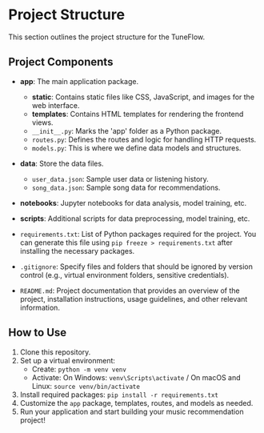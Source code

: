 # Project Structure

This section outlines the project structure for the TuneFlow. 

## Project Components

- **app**: The main application package.
    - **static**: Contains static files like CSS, JavaScript, and images for the web interface.
    - **templates**: Contains HTML templates for rendering the frontend views.
    - `__init__.py`: Marks the 'app' folder as a Python package.
    - `routes.py`: Defines the routes and logic for handling HTTP requests.
    - `models.py`: This is where we define data models and structures.

- **data**: Store the data files.
    - `user_data.json`: Sample user data or listening history.
    - `song_data.json`: Sample song data for recommendations.

- **notebooks**: Jupyter notebooks for data analysis, model training, etc.

- **scripts**: Additional scripts for data preprocessing, model training, etc.

- `requirements.txt`: List of Python packages required for the project. You can generate this file using `pip freeze > requirements.txt` after installing the necessary packages.

- `.gitignore`: Specify files and folders that should be ignored by version control (e.g., virtual environment folders, sensitive credentials).

- `README.md`: Project documentation that provides an overview of the project, installation instructions, usage guidelines, and other relevant information.

## How to Use

1. Clone this repository.
2. Set up a virtual environment:
   - Create: `python -m venv venv`
   - Activate: On Windows: `venv\Scripts\activate` / On macOS and Linux: `source venv/bin/activate`
3. Install required packages: `pip install -r requirements.txt`
4. Customize the `app` package, templates, routes, and models as needed.
5. Run your application and start building your music recommendation project!
